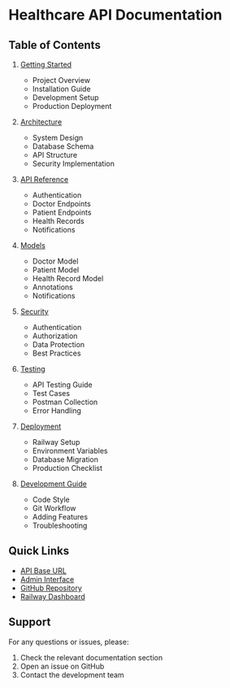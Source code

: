 # Healthcare API Documentation

## Table of Contents

1. [Getting Started](./getting-started.md)
   - Project Overview
   - Installation Guide
   - Development Setup
   - Production Deployment

2. [Architecture](./architecture.md)
   - System Design
   - Database Schema
   - API Structure
   - Security Implementation

3. [API Reference](./api-reference.md)
   - Authentication
   - Doctor Endpoints
   - Patient Endpoints
   - Health Records
   - Notifications

4. [Models](./models.md)
   - Doctor Model
   - Patient Model
   - Health Record Model
   - Annotations
   - Notifications

5. [Security](./security.md)
   - Authentication
   - Authorization
   - Data Protection
   - Best Practices

6. [Testing](./testing.md)
   - API Testing Guide
   - Test Cases
   - Postman Collection
   - Error Handling

7. [Deployment](./deployment.md)
   - Railway Setup
   - Environment Variables
   - Database Migration
   - Production Checklist

8. [Development Guide](./development.md)
   - Code Style
   - Git Workflow
   - Adding Features
   - Troubleshooting

## Quick Links

- [API Base URL](https://health-api-production-8414.up.railway.app)
- [Admin Interface](https://health-api-production-8414.up.railway.app/admin)
- [GitHub Repository](https://github.com/tapansolankii/Healthcare-API)
- [Railway Dashboard](https://railway.app/dashboard)

## Support

For any questions or issues, please:
1. Check the relevant documentation section
2. Open an issue on GitHub
3. Contact the development team 